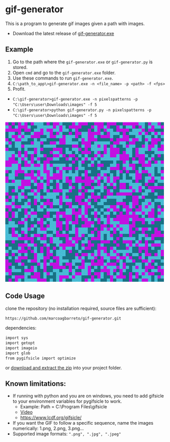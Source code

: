# gif-generator

This is a program to generate gif images given a path with images.

* Download the latest release of [gif-generator.exe](https://github.com/marcoagbarreto/gif-generator/releases/download/v0.1.0/gif-generator.exe)

## Example

1. Go to the path where the ``gif-generator.exe`` or ``gif-generator.py`` is stored.
2. Open ``cmd`` and go to the ``gif-generator.exe`` folder.
3. Use these commands to run ``gif-generator.exe``.
4. ``C:\path_to_app\>gif-generator.exe -n <file_name> -p <path> -f <fps>``
5. Profit.

* ``C:\gif-generator>gif-generator.exe -n pixelspatterns -p "C:\Users\user\Downloads\images" -f 5``
* ``C:\gif-generator>python gif-generator.py -n pixelspatterns -p "C:\Users\user\Downloads\images" -f 5``

![example](pixelspatterns.gif)

## Code Usage

clone the repository (no installation required, source files are sufficient):
        
    https://github.com/marcoagbarreto/gif-generator.git

dependencies:

    import sys
    import getopt
    import imageio
    import glob
    from pygifsicle import optimize

or [download and extract the zip](https://github.com/marcoagbarreto/gif-generator/archive/main.zip) into your project folder.

## Known limitations:
* If running with python and you are on windows, you need to add gifsicle to your environment variables for pygifsicle to work.
  * Example: Path = C:\Program Files\gifsicle 
  * [Video](https://www.youtube.com/watch?v=5gdhQyP9Eog&t=125s)
  * https://www.lcdf.org/gifsicle/ 
* If you want the GIF to follow a specific sequence, name the images numerically: 1.png, 2.png, 3.png...
* Supported image formats: ``".png", ".jpg", ".jpeg"``

